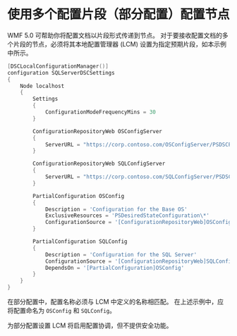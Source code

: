 # 使用多个配置片段（部分配置）配置节点

WMF 5.0 可帮助你将配置文档以片段形式传递到节点。 对于要接收配置文档的多个片段的节点，必须将其本地配置管理器 (LCM) 设置为指定预期片段，如本示例中所示。

```powershell
[DSCLocalConfigurationManager()]
configuration SQLServerDSCSettings
{
    Node localhost
    {
        Settings
        {
            ConfigurationModeFrequencyMins = 30
        }

        ConfigurationRepositoryWeb OSConfigServer
        {
            ServerURL = "https://corp.contoso.com/OSConfigServer/PSDSCPullServer.svc"
        }

        ConfigurationRepositoryWeb SQLConfigServer
        {
            ServerURL = "https://corp.contoso.com/SQLConfigServer/PSDSCPullServer.svc"
        }

        PartialConfiguration OSConfig
        {
            Description = 'Configuration for the Base OS'
            ExclusiveResources = 'PSDesiredStateConfiguration\*'
            ConfigurationSource = '[ConfigurationRepositoryWeb]OSConfigServer'
        }

        PartialConfiguration SQLConfig
        {
            Description = 'Configuration for the SQL Server'
            ConfigurationSource = '[ConfigurationRepositoryWeb]SQLConfigServer'
            DependsOn = '[PartialConfiguration]OSConfig'
        }
    }
}
```

在部分配置中，配置名称必须与 LCM 中定义的名称相匹配。 在上述示例中，应将配置命名为 `OSConfig` 和 `SQLConfig`。

为部分配置设置 LCM 将启用配置协调，但不提供安全功能。<!--HONumber=Mar16_HO2-->
